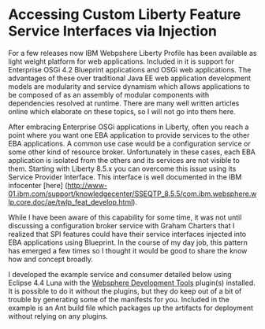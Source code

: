 Accessing Custom Liberty Feature Service Interfaces via Injection
===================

For a few releases now IBM Webpshere Liberty Profile has been available as light weight platform for web applications.  Included in it is support for Enterprise OSGi 4.2 Blueprint applications and OSGi web applications.  The advantages of these over traditional Java EE web application development models are modularity and service dynamism which allows applications to be composed of as an assembly of modular components with dependencies resolved at runtime.  There are many well written articles online which elaborate on these topics, so I will not go into them here.

After embracing Enterprise OSGi applications in Liberty, often you reach a point where you want one EBA application to provide services to the other EBA applications.  A common use case would be a configuration service or some other kind of resource broker.  Unfortunately in these cases, each EBA application is isolated from the others and its services are not visible to them.  Starting with Liberty 8.5.x you can overcome this issue using its Service Provider Interface.  This interface is well documented in the IBM infocenter [here] (http://www-01.ibm.com/support/knowledgecenter/SSEQTP_8.5.5/com.ibm.websphere.wlp.core.doc/ae/twlp_feat_develop.html).

While I have been aware of this capability for some time, it was not until discussing a configuration broker service with Graham Charters that I realized that SPI features could have their service interfaces injected into EBA applications using Blueprint.  In the course of my day job, this pattern has emerged a few times so I thought it would be good to share the know how and concept broadly.

I developed the example service and consumer detailed below using Eclipse 4.4 Luna with the [Websphere Development Tools](https://developer.ibm.com/assets/wasdev/#filter/sortby=relevance;q=Websphere%20Developer%20Tools) plugin(s) installed.  It is possible to do it without the plugins, but they do keep out of a bit of trouble by generating some of the manifests for you.  Included in the example is an Ant build file which packages up the artifacts for deployment without relying on any plugins.
